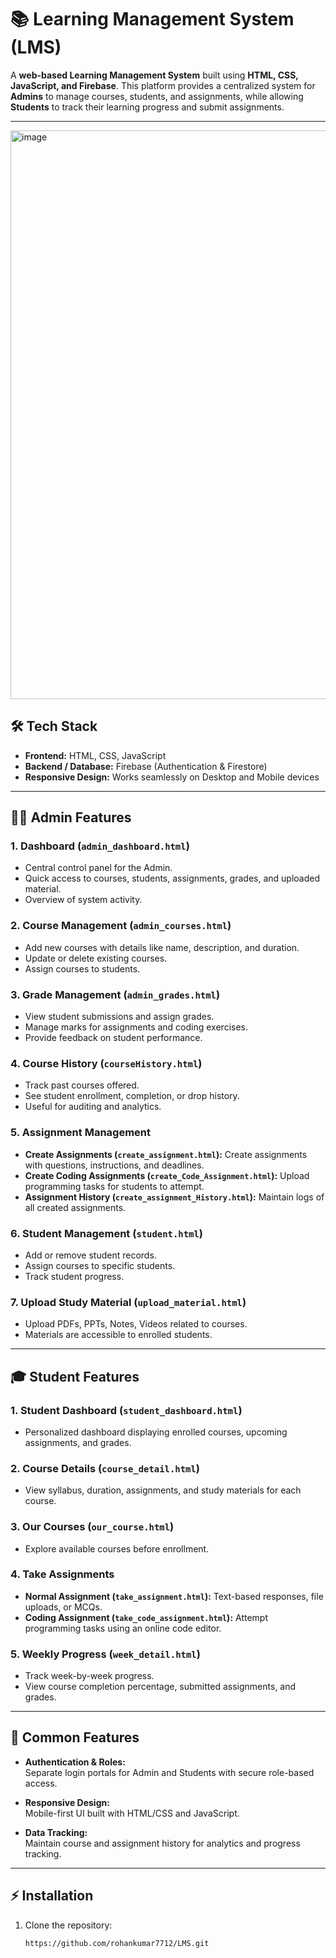 # 📚 Learning Management System (LMS)

A **web-based Learning Management System** built using **HTML, CSS, JavaScript, and Firebase**. This platform provides a centralized system for **Admins** to manage courses, students, and assignments, while allowing **Students** to track their learning progress and submit assignments.

---
<img width="1920" height="910" alt="image" src="https://github.com/user-attachments/assets/c45df0d7-45cb-40b5-8c41-387c30c16a58" />



## 🛠 Tech Stack

- **Frontend:** HTML, CSS, JavaScript  
- **Backend / Database:** Firebase (Authentication & Firestore)  
- **Responsive Design:** Works seamlessly on Desktop and Mobile devices  

---

## 👩‍🏫 Admin Features

### 1. Dashboard (`admin_dashboard.html`)
- Central control panel for the Admin.
- Quick access to courses, students, assignments, grades, and uploaded material.
- Overview of system activity.

### 2. Course Management (`admin_courses.html`)
- Add new courses with details like name, description, and duration.
- Update or delete existing courses.
- Assign courses to students.

### 3. Grade Management (`admin_grades.html`)
- View student submissions and assign grades.
- Manage marks for assignments and coding exercises.
- Provide feedback on student performance.

### 4. Course History (`courseHistory.html`)
- Track past courses offered.
- See student enrollment, completion, or drop history.
- Useful for auditing and analytics.

### 5. Assignment Management
- **Create Assignments (`create_assignment.html`):** Create assignments with questions, instructions, and deadlines.  
- **Create Coding Assignments (`create_Code_Assignment.html`):** Upload programming tasks for students to attempt.  
- **Assignment History (`create_assignment_History.html`):** Maintain logs of all created assignments.

### 6. Student Management (`student.html`)
- Add or remove student records.
- Assign courses to specific students.
- Track student progress.

### 7. Upload Study Material (`upload_material.html`)
- Upload PDFs, PPTs, Notes, Videos related to courses.
- Materials are accessible to enrolled students.

---

## 🎓 Student Features

### 1. Student Dashboard (`student_dashboard.html`)
- Personalized dashboard displaying enrolled courses, upcoming assignments, and grades.

### 2. Course Details (`course_detail.html`)
- View syllabus, duration, assignments, and study materials for each course.

### 3. Our Courses (`our_course.html`)
- Explore available courses before enrollment.

### 4. Take Assignments
- **Normal Assignment (`take_assignment.html`):** Text-based responses, file uploads, or MCQs.  
- **Coding Assignment (`take_code_assignment.html`):** Attempt programming tasks using an online code editor.

### 5. Weekly Progress (`week_detail.html`)
- Track week-by-week progress.
- View course completion percentage, submitted assignments, and grades.

---

## 🌟 Common Features

- **Authentication & Roles:**  
  Separate login portals for Admin and Students with secure role-based access.

- **Responsive Design:**  
  Mobile-first UI built with HTML/CSS and JavaScript.

- **Data Tracking:**  
  Maintain course and assignment history for analytics and progress tracking.

---

## ⚡ Installation

1. Clone the repository:  
   ```bash
   https://github.com/rohankumar7712/LMS.git
